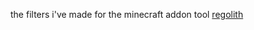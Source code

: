 the filters i've made for the minecraft addon tool [regolith](https://github.com/Bedrock-OSS/regolith)
